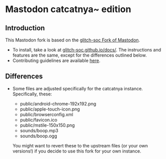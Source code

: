 # Mastodon catcatnya~ edition

## Introduction

This Mastodon fork is based on the [glitch-soc Fork of Mastodon](https://github.com/glitch-soc/mastodon).

- To install, take a look at [glitch-soc.github.io/docs/](https://glitch-soc.github.io/docs/). The instructions and features are the same, except for the differences outlined below.
- Contributing guidelines are available [here](CONTRIBUTING.md).

## Differences

- Some files are adjusted specifically for the catcatnya instance. Specifically, these:
  - public/android-chrome-192x192.png
  - public/apple-touch-icon.png
  - public/browserconfig.xml
  - public/favicon.ico
  - public/mstile-150x150.png
  - sounds/boop.mp3
  - sounds/boop.ogg
  
  You might want to revert these to the upstream files (or your own versions!) if you decide to use this fork for your own instance.
